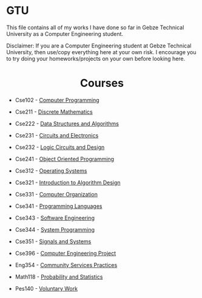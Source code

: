 # GTU

This file contains all of my works I have done so far in Gebze Technical University as a Computer Engineering student.  

Disclaimer: If you are a Computer Engineering student at Gebze Technical University, then use/copy everything here at your own risk. I encourage you to try doing your homeworks/projects on your own before looking here.

<h1 align='center'> Courses </h1>

* Cse102 - [Computer Programming](https://github.com/tgknyhn/GTU/tree/main/Cse102)

* Cse211 - [Discrete Mathematics](https://github.com/tgknyhn/GTU/tree/main/Cse211)

* Cse222 - [Data Structures and Algorithms](https://github.com/tgknyhn/GTU/tree/main/Cse222)

* Cse231 - [Circuits and Electronics](https://github.com/tgknyhn/GTU/tree/main/Cse231)

* Cse232 - [Logic Circuits and Design](https://github.com/tgknyhn/GTU/tree/main/Cse232)

* Cse241 - [Object Oriented Programming](https://github.com/tgknyhn/GTU/tree/main/Cse241)

* Cse312 - [Operating Systems](https://github.com/tgknyhn/GTU/tree/main/Cse312)

* Cse321 - [Introduction to Algorithm Design](https://github.com/tgknyhn/GTU/tree/main/Cse321)

* Cse331 - [Computer Organization](https://github.com/tgknyhn/GTU/tree/main/Cse331)

* Cse341 - [Programming Languages](https://github.com/tgknyhn/GTU/tree/main/Cse341)

* Cse343 - [Software Engineering](https://github.com/tgknyhn/GTU/tree/main/Cse343)

* Cse344 - [System Programming](https://github.com/tgknyhn/GTU/tree/main/Cse344)

* Cse351 - [Signals and Systems](https://github.com/tgknyhn/GTU/tree/main/Cse351)

* Cse396 - [Computer Engineering Project](https://github.com/tgknyhn/GTU/tree/main/Cse396)

* Eng354 - [Community Services Practices](https://github.com/tgknyhn/GTU/tree/main/Eng354)

* Math118 - [Probability and Statistics](https://github.com/tgknyhn/GTU/tree/main/Math118)

* Pes140 - [Voluntary Work](https://github.com/tgknyhn/GTU/tree/main/Pes140)
